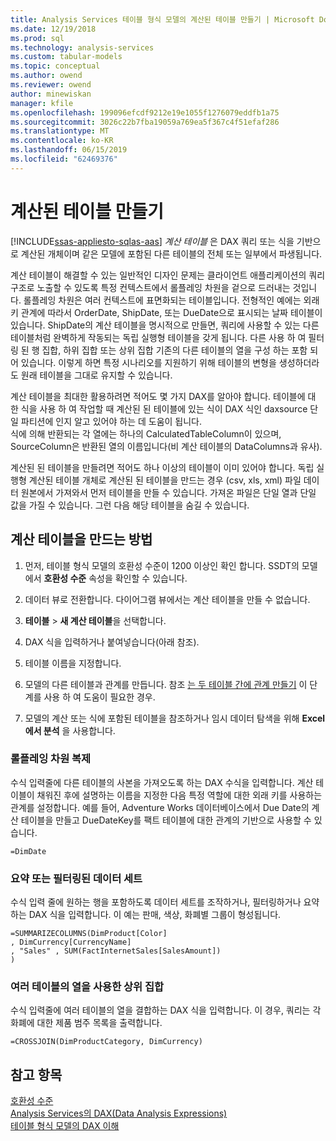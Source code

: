 ```yaml
---
title: Analysis Services 테이블 형식 모델의 계산된 테이블 만들기 | Microsoft Docs
ms.date: 12/19/2018
ms.prod: sql
ms.technology: analysis-services
ms.custom: tabular-models
ms.topic: conceptual
ms.author: owend
ms.reviewer: owend
author: minewiskan
manager: kfile
ms.openlocfilehash: 199096efcdf9212e19e1055f1276079eddfb1a75
ms.sourcegitcommit: 3026c22b7fba19059a769ea5f367c4f51efaf286
ms.translationtype: MT
ms.contentlocale: ko-KR
ms.lasthandoff: 06/15/2019
ms.locfileid: "62469376"
---
```

# <a name="create-a-calculated-table"></a>계산된 테이블 만들기 
[!INCLUDE[ssas-appliesto-sqlas-aas](../../includes/ssas-appliesto-sqlas-aas.md)]
  *계산 테이블* 은 DAX 쿼리 또는 식을 기반으로 계산된 개체이며 같은 모델에 포함된 다른 테이블의 전체 또는 일부에서 파생됩니다.  
  
 계산 테이블이 해결할 수 있는 일반적인 디자인 문제는 클라이언트 애플리케이션의 쿼리 구조로 노출할 수 있도록 특정 컨텍스트에서 롤플레잉 차원을 겉으로 드러내는 것입니다.  롤플레잉 차원은 여러 컨텍스트에 표면화되는 테이블입니다. 전형적인 예에는 외래 키 관계에 따라서 OrderDate, ShipDate, 또는 DueDate으로 표시되는 날짜 테이블이 있습니다. ShipDate의 계산 테이블을 명시적으로 만들면, 쿼리에 사용할 수 있는 다른 테이블처럼 완벽하게 작동되는 독립 실행형 테이블을 갖게 됩니다. 다른 사용 하 여 필터링 된 행 집합, 하위 집합 또는 상위 집합 기존의 다른 테이블의 열을 구성 하는 포함 되어 있습니다. 이렇게 하면 특정 시나리오를 지원하기 위해 테이블의 변형을 생성하더라도 원래 테이블을 그대로 유지할 수 있습니다.  
  
 계산 테이블을 최대한 활용하려면 적어도 몇 가지 DAX를 알아야 합니다. 테이블에 대 한 식을 사용 하 여 작업할 때 계산된 된 테이블에 있는 식이 DAX 식인 daxsource 단일 파티션에 인지 알고 있어야 하는 데 도움이 됩니다.  
식에 의해 반환되는 각 열에는 하나의 CalculatedTableColumn이 있으며, SourceColumn은 반환된 열의 이름입니다(비 계산 테이블의 DataColumns과 유사). 

계산된 된 테이블을 만들려면 적어도 하나 이상의 테이블이 이미 있어야 합니다. 독립 실행형 계산된 테이블 개체로 계산된 된 테이블을 만드는 경우 (csv, xls, xml) 파일 데이터 원본에서 가져와서 먼저 테이블을 만들 수 있습니다. 가져온 파일은 단일 열과 단일 값을 가질 수 있습니다. 그런 다음 해당 테이블을 숨길 수 있습니다. 
  
## <a name="how-to-create-a-calculated-table"></a>계산 테이블을 만드는 방법  
  
1.  먼저, 테이블 형식 모델의 호환성 수준이 1200 이상인 확인 합니다. SSDT의 모델에서 **호환성 수준** 속성을 확인할 수 있습니다.  
  
2.  데이터 뷰로 전환합니다. 다이어그램 뷰에서는 계산 테이블을 만들 수 없습니다.  
  
3.  **테이블** > **새 계산 테이블**을 선택합니다.  
  
4.  DAX 식을 입력하거나 붙여넣습니다(아래 참조).  
  
5.  테이블 이름을 지정합니다.  
  
6.  모델의 다른 테이블과 관계를 만듭니다. 참조 [는 두 테이블 간에 관계 만들기](../../analysis-services/tabular-models/create-a-relationship-between-two-tables-ssas-tabular.md) 이 단계를 사용 하 여 도움이 필요한 경우.  
  
7.  모델의 계산 또는 식에 포함된 테이블을 참조하거나 임시 데이터 탐색을 위해 **Excel에서 분석** 을 사용합니다.  
  
### <a name="replicate-a-role-playing-dimension"></a>롤플레잉 차원 복제  
 수식 입력줄에 다른 테이블의 사본을 가져오도록 하는 DAX 수식을 입력합니다. 계산 테이블이 채워진 후에 설명하는 이름을 지정한 다음 특정 역할에 대한 외래 키를 사용하는 관계를 설정합니다. 예를 들어, Adventure Works 데이터베이스에서 Due Date의 계산 테이블을 만들고 DueDateKey를 팩트 테이블에 대한 관계의 기반으로 사용할 수 있습니다.  
  
```  
=DimDate  
```  
  
### <a name="summarized-or-filtered-dataset"></a>요약 또는 필터링된 데이터 세트  
 수식 입력 줄에 원하는 행을 포함하도록 데이터 세트를 조작하거나, 필터링하거나 요약하는 DAX 식을 입력합니다. 이 예는 판매, 색상, 화폐별 그룹이 형성됩니다.  
  
```  
=SUMMARIZECOLUMNS(DimProduct[Color]  
, DimCurrency[CurrencyName]   
, "Sales" , SUM(FactInternetSales[SalesAmount])  
)  
```  
  
### <a name="superset-using-columns-from-multiple-tables"></a>여러 테이블의 열을 사용한 상위 집합  
 수식 입력줄에 여러 테이블의 열을 결합하는 DAX 식을 입력합니다. 이 경우, 쿼리는 각 화폐에 대한 제품 범주 목록을 출력합니다.  
  
```  
=CROSSJOIN(DimProductCategory, DimCurrency)  
```  
  
## <a name="see-also"></a>참고 항목  
 [호환성 수준](../../analysis-services/tabular-models/compatibility-level-for-tabular-models-in-analysis-services.md)   
 [Analysis Services의 DAX&#40;Data Analysis Expressions&#41;](http://msdn.microsoft.com/library/abb336c9-3346-4cab-b91b-90f93f4575e5)   
 [테이블 형식 모델의 DAX 이해](../../analysis-services/tabular-models/understanding-dax-in-tabular-models-ssas-tabular.md)  
  
  
